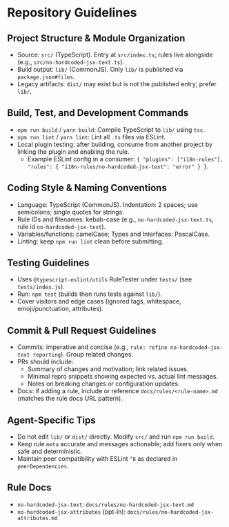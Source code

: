 # Repository Guidelines

## Project Structure & Module Organization

- Source: `src/` (TypeScript). Entry at `src/index.ts`; rules live alongside (e.g., `src/no-hardcoded-jsx-text.ts`).
- Build output: `lib/` (CommonJS). Only `lib/` is published via `package.json#files`.
- Legacy artifacts: `dist/` may exist but is not the published entry; prefer `lib/`.

## Build, Test, and Development Commands

- `npm run build` / `yarn build`: Compile TypeScript to `lib/` using `tsc`.
- `npm run lint` / `yarn lint`: Lint all `.ts` files via ESLint.
- Local plugin testing: after building, consume from another project by linking the plugin and enabling the rule.
  - Example ESLint config in a consumer: `{ "plugins": ["i18n-rules"], "rules": { "i18n-rules/no-hardcoded-jsx-text": "error" } }`.

## Coding Style & Naming Conventions

- Language: TypeScript (CommonJS). Indentation: 2 spaces; use semicolons; single quotes for strings.
- Rule IDs and filenames: kebab-case (e.g., `no-hardcoded-jsx-text.ts`, rule id `no-hardcoded-jsx-text`).
- Variables/functions: camelCase; Types and Interfaces: PascalCase.
- Linting: keep `npm run lint` clean before submitting.

## Testing Guidelines

- Uses `@typescript-eslint/utils` RuleTester under `tests/` (see `tests/index.js`).
- Run: `npm test` (builds then runs tests against `lib/`).
- Cover visitors and edge cases (ignored tags, whitespace, emoji/punctuation, attributes).

## Commit & Pull Request Guidelines

- Commits: imperative and concise (e.g., `rule: refine no-hardcoded-jsx-text reporting`). Group related changes.
- PRs should include:
  - Summary of changes and motivation; link related issues.
  - Minimal repro snippets showing expected vs. actual lint messages.
  - Notes on breaking changes or configuration updates.
- Docs: if adding a rule, include or reference `docs/rules/<rule-name>.md` (matches the rule docs URL pattern).

## Agent-Specific Tips

- Do not edit `lib/` or `dist/` directly. Modify `src/` and run `npm run build`.
- Keep rule `meta` accurate and messages actionable; add fixers only when safe and deterministic.
- Maintain peer compatibility with ESLint `^8` as declared in `peerDependencies`.

## Rule Docs

- `no-hardcoded-jsx-text`: `docs/rules/no-hardcoded-jsx-text.md`
- `no-hardcoded-jsx-attributes` (opt-in): `docs/rules/no-hardcoded-jsx-attributes.md`

